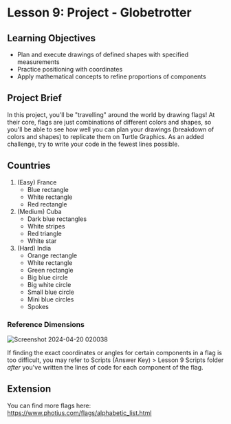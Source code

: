 # Lesson 9: Project - Globetrotter

## Learning Objectives
- Plan and execute drawings of defined shapes with specified measurements
- Practice positioning with coordinates
- Apply mathematical concepts to refine proportions of components

## Project Brief
In this project, you'll be "travelling" around the world by drawing flags! At their core, flags are just combinations of different colors and shapes, so you'll be able to see how well you can plan your drawings (breakdown of colors and shapes) to replicate them on Turtle Graphics. As an added challenge, try to write your code in the fewest lines possible.

## Countries
1. (Easy) France
    - Blue rectangle
    - White rectangle
    - Red rectangle
2. (Medium) Cuba
    - Dark blue rectangles
    - White stripes
    - Red triangle
    - White star
3. (Hard) India
    - Orange rectangle
    - White rectangle
    - Green rectangle
    - Big blue circle
    - Big white circle
    - Small blue circle
    - Mini blue circles
    - Spokes

### Reference Dimensions
![Screenshot 2024-04-20 020038](https://github.com/The-Logic-Coders/turtle-program/assets/97239180/3e71fb6b-d65c-4620-8273-036ae1b528a0)

If finding the exact coordinates or angles for certain components in a flag is too difficult, you may refer to Scripts (Answer Key) > Lesson 9 Scripts folder *after* you've written the lines of code for each component of the flag.

## Extension
You can find more flags here: https://www.photius.com/flags/alphabetic_list.html
